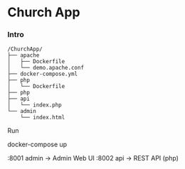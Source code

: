 Church App
===================================

### Intro


```
/ChurchApp/
├── apache
│   ├── Dockerfile
│   └── demo.apache.conf
├── docker-compose.yml
├── php
│   └── Dockerfile
├── php
├── api
│   └── index.php
└── admin 
    └── index.html

```

Run 

docker-compose up


:8001 admin -> Admin Web UI
:8002 api   -> REST API (php)


